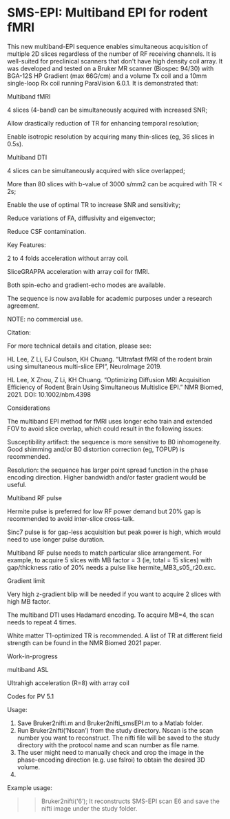# SMS-EPI: Multiband EPI for rodent fMRI
This new multiband-EPI sequence enables simultaneous acquisition of multiple 2D slices regardless of the number of RF receiving channels. It is well-suited for preclinical scanners that don't have high density coil array. It was developed and tested on a Bruker MR scanner (Biospec 94/30) with BGA-12S HP Gradient (max 66G/cm) and a volume Tx coil and a 10mm single-loop Rx coil running ParaVision 6.0.1. It is demonstrated that:

Multiband fMRI

4 slices (4-band) can be simultaneously acquired with increased SNR;

Allow drastically reduction of TR for enhancing temporal resolution;

Enable isotropic resolution by acquiring many thin-slices (eg, 36 slices in 0.5s).

Multiband DTI

4 slices can be simultaneously acquired with slice overlapped;

More than 80 slices with b-value of 3000 s/mm2 can be acquired with TR < 2s;

Enable the use of optimal TR to increase SNR and sensitivity;

Reduce variations of FA, diffusivity and eigenvector;

Reduce CSF contamination.

Key Features:

2 to 4 folds acceleration without array coil.

SliceGRAPPA acceleration with array coil for fMRI.

Both spin-echo and gradient-echo modes are available.

The sequence is now available for academic purposes under a research agreement.

NOTE: no commercial use.

Citation:

For more technical details and citation, please see:

HL Lee, Z Li, EJ Coulson, KH Chuang. “Ultrafast fMRI of the rodent brain using simultaneous multi-slice EPI”, NeuroImage 2019.

HL Lee, X Zhou, Z Li, KH Chuang. “Optimizing Diffusion MRI Acquisition Efficiency of Rodent Brain Using Simultaneous Multislice EPI.” NMR Biomed, 2021. DOI: 10.1002/nbm.4398 

Considerations

The multiband EPI method for fMRI uses longer echo train and extended FOV to avoid slice overlap, which could result in the following issues:

Susceptibility artifact: the sequence is more sensitive to B0 inhomogeneity. Good shimming and/or B0 distortion correction (eg, TOPUP) is recommended.

Resolution: the sequence has larger point spread function in the phase encoding direction. Higher bandwidth and/or faster gradient would be useful.

Multiband RF pulse

Hermite pulse is preferred for low RF power demand but 20% gap is recommended to avoid inter-slice cross-talk.

Sinc7 pulse is for gap-less acquisition but peak power is high, which would need to use longer pulse duration.

Multiband RF pulse needs to match particular slice arrangement. For example, to acquire 5 slices with MB factor = 3 (ie, total = 15 slices) with gap/thickness ratio of 20% needs a pulse like hermite_MB3_s05_r20.exc.

Gradient limit

Very high z-gradient blip will be needed if you want to acquire 2 slices with high MB factor.

The multiband DTI uses Hadamard encoding. To acquire MB=4, the scan needs to repeat 4 times.

White matter T1-optimized TR is recommended. A list of TR at different field strength can be found in the NMR Biomed 2021 paper.

Work-in-progress

multiband ASL

Ultrahigh acceleration (R=8) with array coil

Codes for PV 5.1

Usage:

1) Save Bruker2nifti.m and Bruker2nifti_smsEPI.m to a Matlab folder.
2) Run Bruker2nifti(‘Nscan’) from the study directory. Nscan is the scan number you want to reconstruct. The nifti file will be saved to the study directory with the protocol
name and scan number as file name.
3) The user might need to manually check and crop the image in the phase-encoding direction (e.g. use fslroi) to obtain the desired 3D volume.
4) 
Example usage:
>> Bruker2nifti(‘6’);
It reconstructs SMS-EPI scan E6 and save the nifti image under the study folder.
